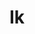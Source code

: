 ---
title: 'Ik'
image: ik.png
videos:
    - id: 'FFszg3wp83Q'
      name: video fragment Ik voel dat ik het in me heb 1987
      opacity: 0.5
      max-res: true
      full-url: 
images:
    - image: 1.jpg
      opacity: 0.7
    - image: 2.jpg
      opacity: 0.7
order: 1987
---